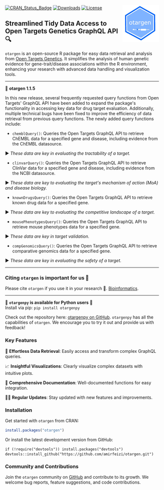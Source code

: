 # <img src="man/figures/logo.jpg" align="right" width="120" />

[![CRAN_Status_Badge](https://www.r-pkg.org/badges/version/otargen?color=blue)](https://CRAN.R-project.org/package=otargen)
[![Downloads](https://cranlogs.r-pkg.org/badges/otargen?color=yellow)](https://CRAN.R-project.org/package=otargen)
[![License](https://img.shields.io/badge/License-MIT-blue.svg?color=green)](https://opensource.org/licenses/MIT)


## Streamlined Tidy Data Access to Open Targets Genetics GraphQL API 🔍
`otargen` is an open-source R package for easy data retrieval and analysis from [Open Targets Genetics](https://genetics.opentargets.org). It simplifies the analysis of human genetic evidence for gene-trait/disease associations within the R environment, enhancing your research with advanced data handling and visualization tools.

---

:loudspeaker: **otargen 1.1.5**

In this new release, several frequently requested query functions from Open Targets' GraphQL API have been added to expand the package's functionality in accessing key data for drug target evaluation. Additionally, multiple technical bugs have been fixed to improve the efficiency of data retrieval from previous query functions. The newly added query functions include:


- `chemblQuery()`: Queries the Open Targets GraphQL API to retrieve ChEMBL data for a specified gene and disease, including evidence from the ChEMBL datasource. 

▶️ _These data are key in evaluating the tractability of a target._


- `clinvarQuery()`: Queries the Open Targets GraphQL API to retrieve ClinVar data for a specified gene and disease, including evidence from the NCBI datasource. 

▶️ _These data are key to evaluating the target's mechanism of action (MoA) and disease biology._


- `knownDrugsQuery()`: Queries the Open Targets GraphQL API to retrieve known drug data for a specified gene.

▶️ _These data are key to evaluating the competitive landscape of a target._

- `mousePhenotypesQuery()`: Queries the Open Targets GraphQL API to retrieve mouse phenotypes data for a specified gene.

▶️ _These data are key in target validation._


- `compGenomicsQuery()`: Queries the Open Targets GraphQL API to retrieve comparative genomics data for a specified gene.

▶️ _These data are key in evaluating the safety of a target._


---

### Citing `otargen` is important for us 🙋‍
Please cite `otargen` if you use it in your research 🙏. [Bioinformatics](https://doi.org/10.1093/bioinformatics/btad441).

---

:loudspeaker: **`otargenpy` is available for Python users** 🐍  
Install via pip: `pip install otargenpy`

Check out the repository here: [otargenpy on GitHub](https://github.com/amirfeizi/otargenpy). `otargenpy` has all the capabilities of `otargen`. We encourage you to try it out and provide us with feedback!

### Key Features
🚀 **Effortless Data Retrieval**: Easily access and transform complex GraphQL queries.

📈 **Insightful Visualizations**: Clearly visualize complex datasets with intuitive plots.

📖 **Comprehensive Documentation**: Well-documented functions for easy integration.

👨‍💻 **Regular Updates**: Stay updated with new features and improvements.

### Installation
Get started with `otargen` from CRAN:

```r
install.packages("otargen")
```

Or install the latest development version from GitHub:
```
if (!require("devtools")) install.packages("devtools")
devtools::install_github("https://github.com/amirfeizi/otargen.git")
```

### Community and Contributions
Join the `otargen` community on [GitHub](https://github.com/amirfeizi/otargen) and contribute to its growth. We welcome bug reports, feature suggestions, and code contributions.


